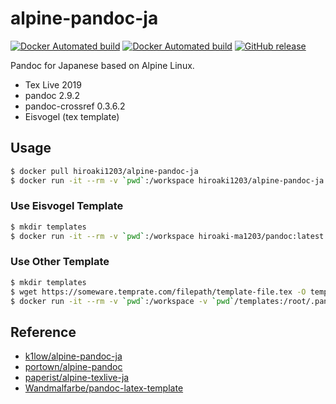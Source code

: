 # alpine-pandoc-ja

 [![Docker Automated build](https://img.shields.io/docker/automated/hiroaki1203/alpine-pandoc-ja.svg?style=flat-square)](https://hub.docker.com/r/hiroaki1203/alpine-pandoc-ja/) 
 [![Docker Automated build](https://img.shields.io/docker/build/hiroaki1203/alpine-pandoc-ja.svg?style=flat-square)](https://hub.docker.com/r/hiroaki1203/alpine-pandoc-ja/builds/) 
 [![GitHub release](https://img.shields.io/github/release/hiroaki-ma1203/docker-alpine-pandoc-ja.svg?style=flat-square)](https://github.com/hiroaki-ma1203/docker-alpine-pandoc-ja/releases)

Pandoc for Japanese based on Alpine Linux.

- Tex Live 2019
- pandoc 2.9.2
- pandoc-crossref 0.3.6.2
- Eisvogel (tex template)

## Usage

```sh
$ docker pull hiroaki1203/alpine-pandoc-ja
$ docker run -it --rm -v `pwd`:/workspace hiroaki1203/alpine-pandoc-ja pandoc input.md -f markdown -o output.pdf --pdf-engine=lualatex
```

### Use Eisvogel Template

```sh
$ mkdir templates
$ docker run -it --rm -v `pwd`:/workspace hiroaki-ma1203/pandoc:latest pandoc input.md -f markdown -o output.pdf --pdf-engine=lualatex --template eisvogel
```

### Use Other Template

```sh
$ mkdir templates
$ wget https://someware.temprate.com/filepath/template-file.tex -O templates/template-file.tex
$ docker run -it --rm -v `pwd`:/workspace -v `pwd`/templates:/root/.pandoc/templates hiroaki-ma1203/pandoc:latest pandoc input.md -f markdown -o output.pdf --pdf-engine=lualatex --template template-file.tex
```

## Reference

- [k1low/alpine-pandoc-ja](https://github.com/k1LoW/docker-alpine-pandoc-ja)
- [portown/alpine-pandoc](https://github.com/portown/alpine-pandoc)
- [paperist/alpine-texlive-ja](https://github.com/Paperist/docker-alpine-texlive-ja)
- [Wandmalfarbe/pandoc-latex-template](https://github.com/Wandmalfarbe/pandoc-latex-template)
